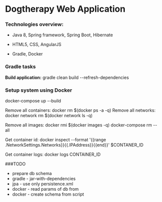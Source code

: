# Dogtherapy Web Application

### Technologies overview:
- Java 8, Spring framework, Spring Boot, Hibernate

- HTML5, CSS, AngularJS

- Gradle, Docker



### Gradle tasks

**Build application:** gradle clean build --refresh-dependencies


### Setup system using Docker

docker-compose up --build

Remove all containers:
	docker rm $(docker ps -a -q)
Remove all networks:
    docker network rm $(docker network ls -q)

Remove all images: 
	docker rmi $(docker images -q)
	docker-compose rm --all

Get container id: 
	docker inspect --format '{{range .NetworkSettings.Networks}}{{.IPAddress}}{{end}}' $CONTANER_ID

Get container logs:
   docker logs CONTAINER_ID
	
###TODO
- prepare db schema
- gradle - jar-with-dependencies
- jpa - use only persistence.xml
- docker - read params of db from
- docker - create schema from script
